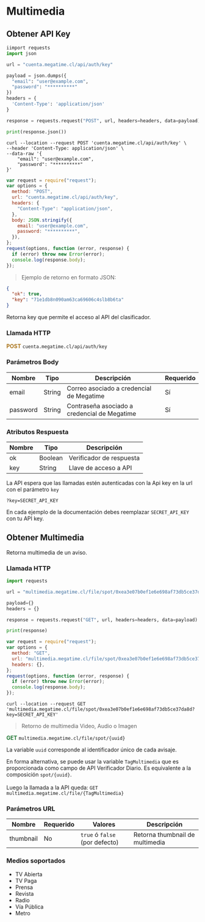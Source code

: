 # Multimedia

## Obtener API Key

```python
iimport requests
import json

url = "cuenta.megatime.cl/api/auth/key"

payload = json.dumps({
  "email": "user@example.com",
  "password": "**********"
})
headers = {
  'Content-Type': 'application/json'
}

response = requests.request("POST", url, headers=headers, data=payload)

print(response.json())


```

```shell
curl --location --request POST 'cuenta.megatime.cl/api/auth/key' \
--header 'Content-Type: application/json' \
--data-raw '{
    "email": "user@example.com",
    "password": "**********"
}'
```

```javascript
var request = require("request");
var options = {
  method: "POST",
  url: "cuenta.megatime.cl/api/auth/key",
  headers: {
    "Content-Type": "application/json",
  },
  body: JSON.stringify({
    email: "user@example.com",
    password: "**********",
  }),
};
request(options, function (error, response) {
  if (error) throw new Error(error);
  console.log(response.body);
});
```

> Ejemplo de retorno en formato JSON:

```json
{
  "ok": true,
  "key": "71e1db8n090am63ca69606c4slb8b6ta"
}
```

Retorna key que permite el acceso al API del clasificador.

### Llamada HTTP

<span style="color: rgb(170, 117, 28);"> **POST**</span> `cuenta.megatime.cl/api/auth/key`

### Parámetros Body

| Nombre   | Tipo   | Descripción                                  | Requerido |
| -------- | ------ | -------------------------------------------- | --------- |
| email    | String | Correo asociado a credencial de Megatime     | Sí        |
| password | String | Contraseña asociado a credencial de Megatime | Sí        |

### Atributos Respuesta

| Nombre | Tipo    | Descripción              |
| ------ | ------- | ------------------------ |
| ok     | Boolean | Verificador de respuesta |
| key    | String  | Llave de acceso a API    |

La API espera que las llamadas estén autenticadas con la Api key en la url con el parámetro `key`

`?key=SECRET_API_KEY`

<aside class="notice">
En cada ejemplo de la documentación debes reemplazar <code>SECRET_API_KEY</code> con tu API key.
</aside>

## Obtener Multimedia

Retorna multimedia de un aviso.

### Llamada HTTP

```python
import requests

url = "multimedia.megatime.cl/file/spot/0xea3e07b0ef1e6e698af73db5ce37da8d?key=SECRET_API_KEY"

payload={}
headers = {}

response = requests.request("GET", url, headers=headers, data=payload)

print(response)

```

```javascript
var request = require("request");
var options = {
  method: "GET",
  url: "multimedia.megatime.cl/file/spot/0xea3e07b0ef1e6e698af73db5ce37da8d?key=SECRET_API_KEY",
  headers: {},
};
request(options, function (error, response) {
  if (error) throw new Error(error);
  console.log(response.body);
});
```

```shell
curl --location --request GET 'multimedia.megatime.cl/file/spot/0xea3e07b0ef1e6e698af73db5ce37da8d?key=SECRET_API_KEY'
```

> Retorno de multimedia Video, Audio o Imagen

<span style="color: rgb(33, 120, 52);"> **GET**</span> `multimedia.megatime.cl/file/spot/{uuid}`

La variable `uuid` corresponde al identificador único de cada avisaje.

<aside class="success">
En forma alternativa, se puede usar la variable <code>TagMultimedia</code> que es proporcionada como campo de API Verificador Diario. Es equivalente a la composición <code>spot/{uuid}</code>.
<br>
<br>
Luego la llamada a la API queda: <code>GET multimedia.megatime.cl/file/{TagMultimedia}</code>

</aside>

### Parámetros URL

| Nombre    | Requerido | Valores                        | Descripción                     |
| --------- | --------- | ------------------------------ | ------------------------------- |
| thumbnail | No        | `true` ó `false` (por defecto) | Retorna thumbnail de multimedia |

### Medios soportados

- TV Abierta
- TV Paga
- Prensa
- Revista
- Radio
- Vía Pública
- Metro
